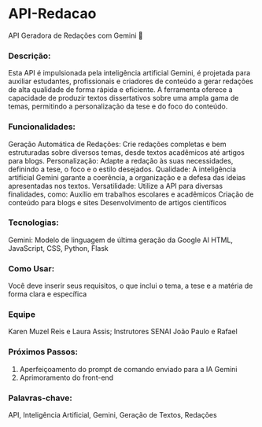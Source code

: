 # API-Redacao 
API Geradora de Redações com Gemini 📃

### Descrição:
Esta API é impulsionada pela inteligência artificial Gemini, é projetada para auxiliar estudantes, profissionais e criadores de conteúdo a gerar redações de alta qualidade de forma rápida e eficiente. A ferramenta oferece a capacidade de produzir textos dissertativos sobre uma ampla gama de temas, permitindo a personalização da tese e do foco do conteúdo.

### Funcionalidades:
Geração Automática de Redações: Crie redações completas e bem estruturadas sobre diversos temas, desde textos acadêmicos até artigos para blogs.
Personalização: Adapte a redação às suas necessidades, definindo a tese, o foco e o estilo desejados.
Qualidade: A inteligência artificial Gemini garante a coerência, a organização e a defesa das ideias apresentadas nos textos.
Versatilidade: Utilize a API para diversas finalidades, como:
Auxílio em trabalhos escolares e acadêmicos
Criação de conteúdo para blogs e sites
Desenvolvimento de artigos científicos

### Tecnologias:
Gemini: Modelo de linguagem de última geração da Google AI
HTML, JavaScript, CSS, Python, Flask

### Como Usar:
Você deve inserir seus requisitos, o que inclui o tema, a tese e a matéria de forma clara e específica

### Equipe
Karen Muzel Reis e Laura Assis; Instrutores SENAI João Paulo e Rafael

### Próximos Passos:
1. Aperfeiçoamento do prompt de comando enviado para a IA Gemini
2. Aprimoramento do front-end

### Palavras-chave:
API,
Inteligência Artificial,
Gemini,
Geração de Textos,
Redações

